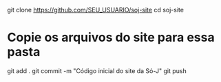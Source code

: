git clone https://github.com/SEU_USUARIO/soj-site
cd soj-site
# Copie os arquivos do site para essa pasta
git add .
git commit -m "Código inicial do site da Só-J"
git push
